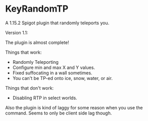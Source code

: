 # KeyRandomTP
A 1.15.2 Spigot plugin that randomly teleports you.


Version 1.1:

The plugin is almost complete!

Things that work:
- Randomly Teleporting
- Configure min and max X and Y values.
- Fixed suffocating in a wall sometimes.
- You can't be TP-ed onto ice, snow, water, or air.

Things that don't work:
- Disabling RTP in select worlds.

Also the plugin is kind of laggy for some reason when you use the command.
Seems to only be client side lag though.
